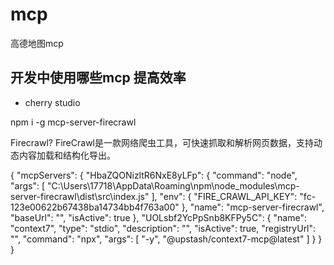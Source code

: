 # mcp
高德地图mcp

## 开发中使用哪些mcp 提高效率
- cherry studio

npm i -g mcp-server-firecrawl

Firecrawl?  FireCrawl是一款网络爬虫工具，可快速抓取和解析网页数据，支持动态内容加载和结构化导出。


{
  "mcpServers": {
    "HbaZQONizltR6NxE8yLFp": {
      "command": "node",
      "args": [
        "C:\Users\17718\AppData\Roaming\npm\node_modules\mcp-server-firecrawl\dist\src\index.js"
      ],
      "env": {
        "FIRE_CRAWL_API_KEY": "fc-123e00622b67438ba14734bb4f763a00"
      },
      "name": "mcp-server-firecrawl",
      "baseUrl": "",
      "isActive": true
    },
    "UOLsbf2YcPpSnb8KFPy5C": {
      "name": "context7",
      "type": "stdio",
      "description": "",
      "isActive": true,
      "registryUrl": "",
      "command": "npx",
      "args": [
        "-y",
        "@upstash/context7-mcp@latest"
      ]
    }
  }
}